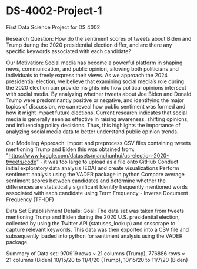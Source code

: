 # DS-4002-Project-1
First Data Science Project for DS 4002


Research Question: How do the sentiment scores of tweets about Biden and Trump during the 2020 presidential election differ, and are there any specific keywords associated with each candidate? 

Our Motivation: 
Social media has become a powerful platform in shaping news, communication, and public opinion, allowing both politicians and individuals to freely express their views. As we approach the 2024 presidential election, we believe that examining social media’s role during the 2020 election can provide insights into how political opinions intersect with social media. By analyzing whether tweets about Joe Biden and Donald Trump were predominantly positive or negative, and identifying the major topics of discussion, we can reveal how public sentiment was formed and how it might impact future elections. Current research indicates that social media is generally seen as effective in raising awareness, shifting opinions, and influencing policy decisions. Thus, this highlights the importance of analyzing social media data to better understand public opinion trends.

Our Modeling Approach:
Import and preprocess CSV files containing tweets mentioning Trump and Biden this was obtained from: 
"https://www.kaggle.com/datasets/manchunhui/us-election-2020-tweets/code" - it was too large to upload as a file onto GitHub
Conduct initial exploratory data analysis (EDA) and create visualizations
Perform sentiment analysis using the VADER package in python 
Compare average sentiment scores between candidates and determine whether the differences are statistically significant
Identify frequently mentioned words associated with each candidate using Term Frequency - Inverse Document Frequency (TF-IDF)

Data Set Establishment Details:
Goal: The data set was taken from tweets mentioning Trump and Biden during the 2020 U.S. presidential election, collected by using the Twitter API (statuses_lookup) and snsscrape to capture relevant keywords. This data was then exported into a CSV file and subsequently loaded into python for sentiment analysis using the VADER package. 

Summary of Data set: 
970919 rows × 21 columns (Trump), 776886 rows × 21 columns (Biden)
10/15/20 to 11/4/20 (Trump), 10/15/20 to 11/7/20 (Biden)
